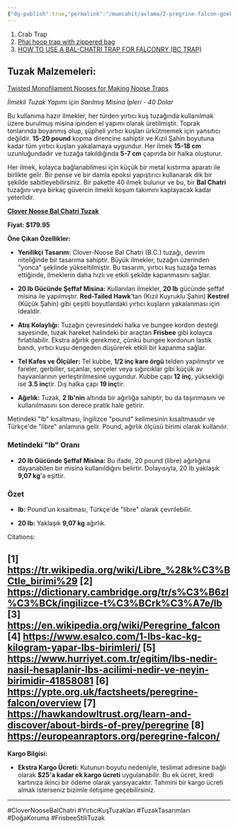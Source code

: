 ```yaml
---
{"dg-publish":true,"permalink":"/muecahit/avlama/2-pregrine-falcon-goekdogan-tuzak-tipleri/","dgPassFrontmatter":true}
---
```


1. Crab Trap
2. [Phai hoop trap with zippered bag ](https://northwoodsfalconry.com/product/phai-hoop-trap-with-zippered-bag/)
3. [HOW TO USE A BAL-CHATRI TRAP FOR FALCONRY (BC TRAP)](https://www.youtube.com/results?search_query=HOW+TO+USE+A+BAL-CHATRI+TRAP+FOR+FALCONRY+(BC+TRAP)) 


## Tuzak Malzemeleri:

[Twisted Monofilament Nooses for Making Noose Traps](https://northwoodsfalconry.com/product/twisted-monofilament-nooses-for-making-noose-traps/)

*İlmekli Tuzak Yapımı için Sarılmış Misina İpleri - 40 Dolar*

Bu kullanıma hazır ilmekler, her türden yırtıcı kuş tuzağında kullanılmak üzere burulmuş misina ipinden el yapımı olarak üretilmiştir. Toprak tonlarında boyanmış olup, şüpheli yırtıcı kuşları ürkütmemek için yansıtıcı değildir. **15-20 pound** kopma direncine sahiptir ve Kızıl Şahin boyutuna kadar tüm yırtıcı kuşları yakalamaya uygundur. Her ilmek **15-18 cm** uzunluğundadır ve tuzağa takıldığında **5-7 cm** çapında bir halka oluşturur.

Her ilmek, kolayca bağlanabilmesi için küçük bir metal kıstırma aparatı ile birlikte gelir. Bir pense ve bir damla epoksi yapıştırıcı kullanarak dik bir şekilde sabitleyebilirsiniz. Bir pakette 40 ilmek bulunur ve bu, bir **Bal Chatri** tuzağını veya birkaç güvercin ilmekli koşum takımını kaplayacak kadar yeterlidir.

[**Clover Noose Bal Chatri Tuzak**](https://northwoodsfalconry.com/product/clover-noose-bal-chatri-trap/)  

**Fiyat: $179.95**

**Öne Çıkan Özellikler:**

- **Yenilikçi Tasarım:** Clover-Noose Bal Chatri (B.C.) tuzağı, devrim niteliğinde bir tasarıma sahiptir. Büyük ilmekler, tuzağın üzerinden "yonca" şeklinde yükseltilmiştir. Bu tasarım, yırtıcı kuş tuzağa temas ettiğinde, ilmeklerin daha hızlı ve etkili şekilde kapanmasını sağlar.

- **20 lb Gücünde Şeffaf Misina:** Kullanılan ilmekler, **20 lb** gücünde şeffaf misina ile yapılmıştır. **Red-Tailed Hawk**'tan (Kızıl Kuyruklu Şahin) **Kestrel** (Küçük Şahin) gibi çeşitli boyutlardaki yırtıcı kuşların yakalanması için idealdir.

- **Atış Kolaylığı:** Tuzağın çevresindeki halka ve bungee kordon desteği sayesinde, tuzak hareket halindeki bir araçtan **Frisbee** gibi kolayca fırlatılabilir. Ekstra ağırlık gerekmez, çünkü bungee kordonun lastik bandı, yırtıcı kuşu dengeden düşürerek etkili bir kapanma sağlar.

- **Tel Kafes ve Ölçüler:** Tel kubbe, **1/2 inç kare örgü** telden yapılmıştır ve fareler, gerbiller, sıçanlar, serçeler veya sığırcıklar gibi küçük av hayvanlarının yerleştirilmesine uygundur. Kubbe çapı **12 inç**, yüksekliği ise **3.5 inç**tir. Dış halka çapı **19 inç**tir.

- **Ağırlık:** Tuzak, **2 lb'nin** altında bir ağırlığa sahiptir, bu da taşınmasını ve kullanılmasını son derece pratik hale getirir.

Metindeki "lb" kısaltması, İngilizce "pound" kelimesinin kısaltmasıdır ve Türkçe'de "libre" anlamına gelir. 
Pound, ağırlık ölçüsü birimi olarak kullanılır. 

### Metindeki "lb" Oranı

- **20 lb Gücünde Şeffaf Misina:** Bu ifade, 20 pound (libre) ağırlığına dayanabilen bir misina kullanıldığını belirtir. Dolayısıyla, 20 lb yaklaşık **9,07 kg**'a eşittir.

### Özet

- **lb:** Pound'un kısaltması, Türkçe'de "libre" olarak çevrilebilir.

- **20 lb:** Yaklaşık **9,07 kg** ağırlık.


Citations:

[1] https://tr.wikipedia.org/wiki/Libre_%28k%C3%BCtle_birimi%29
[2] https://dictionary.cambridge.org/tr/s%C3%B6zl%C3%BCk/ingilizce-t%C3%BCrk%C3%A7e/lb
[3] https://en.wikipedia.org/wiki/Peregrine_falcon
[4] https://www.esalco.com/1-lbs-kac-kg-kilogram-yapar-lbs-birimleri/
[5] https://www.hurriyet.com.tr/egitim/lbs-nedir-nasil-hesaplanir-lbs-acilimi-nedir-ve-neyin-birimidir-41858081
[6] https://ypte.org.uk/factsheets/peregrine-falcon/overview
[7] https://hawkandowltrust.org/learn-and-discover/about-birds-of-prey/peregrine
[8] https://europeanraptors.org/peregrine-falcon/
---

**Kargo Bilgisi:**

- **Ekstra Kargo Ücreti:** Kutunun boyutu nedeniyle, teslimat adresine bağlı olarak **$25'a kadar ek kargo ücreti** uygulanabilir. Bu ek ücret, kredi kartınıza ikinci bir ödeme olarak yansıyacaktır. Tahmini bir kargo ücreti almak isterseniz bizimle iletişime geçebilirsiniz.

---

#CloverNooseBalChatri #YırtıcıKuşTuzakları #TuzakTasarımları #DoğaKoruma #FrisbeeStiliTuzak